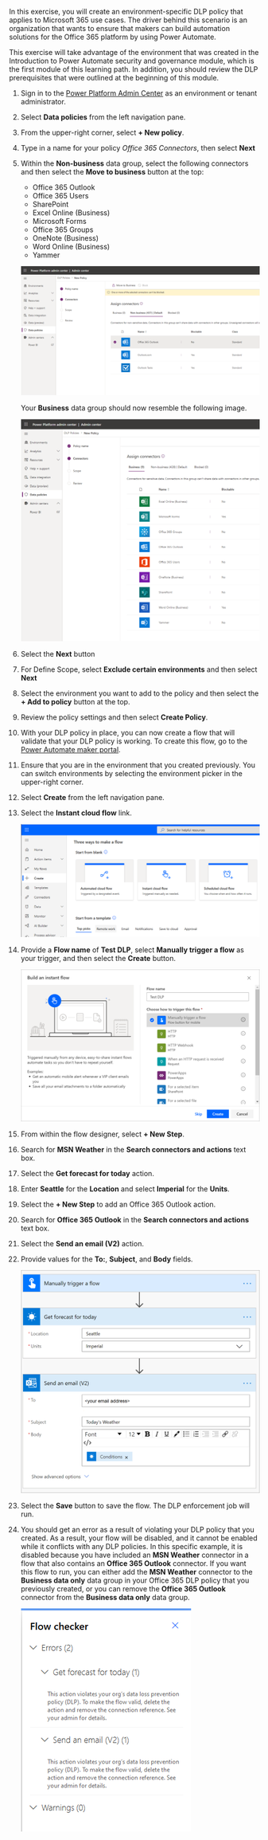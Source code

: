 In this exercise, you will create an environment-specific DLP policy that
applies to Microsoft 365 use cases. The driver behind this scenario is an
organization that wants to ensure that makers can build automation
solutions for the Office 365 platform by using Power Automate.

This exercise will take advantage of the environment that was created in the
Introduction to Power Automate security and governance module, which is the 
first module of this learning path. In addition, you should review the DLP 
prerequisites that were outlined at the beginning of this module.

1.  Sign in to the [Power Platform Admin Center](https://admin.powerplatform.microsoft.com/?azure-portal=true) as an environment or tenant administrator.

2.  Select **Data policies** from the left navigation pane.

3.  From the upper-right corner, select **+ New policy**.
3.  Type in a name for your policy *Office 365 Connectors*, then select **Next**
5.  Within the **Non-business** data group, select the following connectors and then select the **Move to business** button at the top: 
    - Office 365 Outlook
    - Office 365 Users
    - SharePoint
    - Excel Online (Business)
    - Microsoft Forms
    - Office 365 Groups
    - OneNote (Business)
    - Word Online (Business)
    - Yammer 

	![new DLP](../media/15-new-dlp-update.png)


    Your **Business** data group should now resemble the following image.

    ![added connectors](../media/16-added-connectors-update.png)
6. Select the **Next** button
7. For Define Scope, select **Exclude certain environments** and then select **Next**
7. Select the environment you want to add to the policy and then select the **+ Add to policy** button at the top.
7.  Review the policy settings and then select **Create Policy**.


8.  With your DLP policy in place, you can now create a flow that will validate that your DLP policy is working. To create this flow, go to the [Power Automate maker portal](https://flow.microsoft.com/?azure-portal=true).

9.  Ensure that you are in the environment that you created previously. You can switch environments by selecting the environment picker in the upper-right corner.

10. Select **Create** from the left navigation pane.

11. Select the **Instant cloud flow** link.

    ![create flow](../media/18-create-update.png)

12. Provide a **Flow name** of **Test DLP**, select **Manually trigger a flow** as your trigger, and then select the **Create** button.

    ![create](../media/19-create.png)

13. From within the flow designer, select **+ New Step**.

14. Search for **MSN Weather** in the **Search connectors and actions** text box.

15. Select the **Get forecast for today** action.

16. Enter **Seattle** for the **Location** and select **Imperial** for the **Units**.

17. Select the **+ New Step** to add an Office 365 Outlook action.

18. Search for **Office 365 Outlook** in the **Search connectors and actions** text box.

19. Select the **Send an email (V2)** action.

20. Provide values for the **To:**, **Subject**, and **Body** fields.

	![add an action](../media/20-actions.png)

21. Select the **Save** button to save the flow. The DLP enforcement job will run.

22. You should get an error as a result of violating your DLP policy that you created. As a result, your flow will be disabled, and it cannot be enabled while it conflicts with any DLP policies. In this specific example, it is disabled because you have included an **MSN Weather** connector in a flow that also contains an **Office 365 Outlook** connector. If you want this flow to run, you can either add the **MSN Weather** connector to the **Business data only** data group in your Office 365 DLP policy that you previously created, or you can remove the **Office 365 Outlook** connector from the **Business data only** data group.

	![DLP](../media/21-dlp-update.png)
